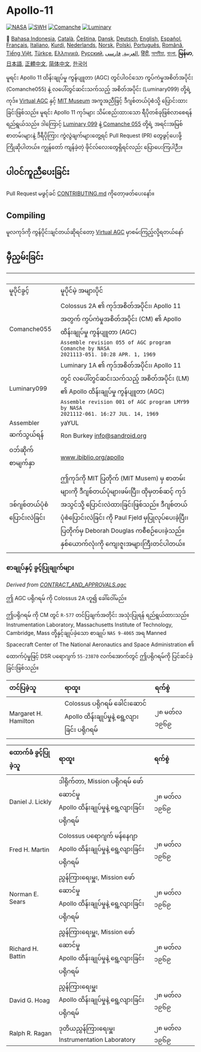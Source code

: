 # Apollo-11

[![NASA][1]][2]
[![SWH]][SWH_URL]
[![Comanche]][ComancheMilestone]
[![Luminary]][LuminaryMilestone]

🎌
[Bahasa Indonesia][ID],
[Català][CA],
[Čeština][CZ],
[Dansk][DA],
[Deutsch][DE],
[English][EN],
[Español][ES],
[Français][FR],
[Italiano][IT],
[Kurdi][KU],
[Nederlands][NL],
[Norsk][NO],
[Polski][PL],
[Português][PT_BR],
[Română][RO],
[Tiếng Việt][VI],
[Türkçe][TR],
[Ελληνικά][GR],
[Русский][RU],
[العربية][AR],
[فارسی][FA],
[हिंदी][HI_IN],
[অসমীয়া][AS_IN],
[বাংলা][BD_BN],
**မြန်မာ**,
[日本語][JA],
[正體中文][ZH_TW],
[简体中文][ZH_CN],
[한국어][KO_KR]

[AR]:README.ar.md
[AS_IN]:README.as_in.md
[BD_BN]:README.bd_bn.md
[CA]:README.ca.md
[CZ]:README.cz.md
[DA]:README.da.md
[DE]:README.de.md
[EN]:README.md
[ES]:README.es.md
[FA]:README.fa.md
[FR]:README.fr.md
[GR]:README.gr.md
[HI_IN]:README.hi_in.md
[ID]:README.id.md
[IT]:README.it.md
[JA]:README.ja.md
[KO_KR]:README.ko_kr.md
[KU]:README.ku.md
[LT]:README.lt.md
[MM]:README.mm.md
[NL]:README.nl.md
[NO]:README.no.md
[PL]:README.pl.md
[PT_BR]:README.pt_br.md
[RO]:README.ro.md
[RU]:README.ru.md
[TR]:README.tr.md
[VI]:README.vi.md
[ZH_CN]:README.zh_cn.md
[ZH_TW]:README.zh_tw.md

မူရင်း Apollo 11​​ ထိန်းချုပ်မှု ကွန်ပျူတာ (AGC) တွင်ပါဝင်သော ကွပ်ကဲမှုအစိတ်အပိုင်း (Comanche055) နဲ့ လပေါ်တွင်ဆင်းသက်သည့် အစိတ်အပိုင်း (Luminary099) တို့ရဲ့ ကုဒ်။ [Virtual AGC][3] နှင့် [MIT Museum][4] အကူအညီဖြင့် ဒီဂျစ်တယ်ပုံစံသို့ ပြောင်းထားခြင်းဖြစ်သည်။​ မူရင်း Apollo 11 ကုဒ်များ သိမ်းစည်းထားသော ရီပိုတစ်ခုဖြစ်လာစေရန်ရည်ရွယ်သည်။ ဒါကြောင့် [Luminary 099][5] နဲ့ [Comanche 055][6] တို့ရဲ့ အရင်းအမြစ်စာတမ်းများနဲ့ ဒီရီပိုကြား ကွဲလွဲချက်များတွေ့ရင် Pull Request (PR) တွေဖွင့်ပေးဖို့ ကြိုဆိုပါတယ်။ ကျွန်တော် ကျန်ခဲ့တဲ့ ဖိုင်လ်လေးတွေရှိရင်လည်း ပြောပေးကြပါဉီး။

## ပါဝင်ကူညီပေးခြင်း

Pull Request မဖွင့်ခင် [CONTRIBUTING.md][7] ကိုတော့ဖတ်ပေးနော်။

## Compiling

မူလကုဒ်ကို ကွန်ပိုင်းချင်တယ်ဆိုရင်တော့ [Virtual AGC][8] မှာစမ်းကြည့်လို့ရတယ်နော်

## မှီညှမ်းခြင်း

&nbsp;              | &nbsp;
:------------------ | :-----
မူပိုင်ခွင့်               | မူပိုင်မဲ့ အများပိုင်
Comanche055         | Colossus 2A ၏ ကုဒ်အစိတ်အပိုင်း၊ Apollo 11 အတွက် ကွပ်ကဲမှုအစိတ်အပိုင်း (CM) ၏ Apollo ထိန်းချုပ်မှု ကွန်ပျူတာ (AGC)<br>`Assemble revision 055 of AGC program Comanche by NASA`<br>`2021113-051. 10:28 APR. 1, 1969`
Luminary099         | Luminary 1A ၏ ကုဒ်အစိတ်အပိုင်း၊ Apollo 11 တွင် လပေါ်တွင်ဆင်းသက်သည့် အစိတ်အပိုင်း (LM) ၏ Apollo ထိန်းချုပ်မှု ကွန်ပျူတာ (AGC)<br>`Assemble revision 001 of AGC program LMY99 by NASA`<br>`2021112-061. 16:27 JUL. 14, 1969`
Assembler           | yaYUL
ဆက်သွယ်ရန်           | Ron Burkey <info@sandroid.org>
ဝဘ်ဆိုက်စာမျက်နှာ       | www.ibiblio.org/apollo
ဒစ်ဂျစ်တယ်ပုံစံပြောင်းလဲခြင်း | ဤကုဒ်ကို MIT ပြတိုက် (MIT Musem) မှ စာတမ်းများကို ဒီဂျစ်တယ်ပုံများဖမ်းပြီး၊ ထိုမှတစ်ဆင့် ကုဒ်အသွင်သို့ ပြောင်းလဲထားခြင်းဖြစ်သည်။ ဒီဂျစ်တယ်ပုံစံပြောင်းလဲခြင်း ကို Paul Fjeld မှပြုလုပ်ပေးခဲ့ပြီး၊ ပြတိုက်မှ Deborah Douglas ကစီစဉ်ပေးခဲ့သည်။ နှစ်ယောက်လုံးကို ကျေးဇူးအများကြီးတင်ပါတယ်။

### စာချုပ်နှင့် ခွင့်ပြုချုက်များ

*Derived from [CONTRACT_AND_APPROVALS.agc]*

ဤ AGC ပရိုဂရမ် ကို Colossus 2A ဟူ၍ ခေါ်ဝေါ်မည်။

ဤပရိုဂရမ် ကို CM တွင် `R-577` တင်ပြချက်အတိုင်း အသုံးပြုရန် ရည်ရွယ်ထားသည်။ Instrumentation Laboratory, Massachusetts Institute of Technology, Cambridge, Mass တို့နှင့်ချုပ်ခဲ့သော စာချုပ်  `NAS 9-4065` အရ Manned Spacecraft Center of The National Aeronautics and Space Administration ၏ ထောက်ပံ့မှုဖြင့် DSR ပရောဂျက် `55-23870` လက်အောက်တွင် ဤပရိုဂရမ်ကို  ပြင်ဆင်ခဲ့ခြင်းဖြစ်သည်။

တင်ပြခဲ့သူ              | ရာထူး | ရက်စွဲ
:------------------- | :--- | :---
Margaret H. Hamilton | Colossus ပရိုဂရမ် ခေါင်းဆောင် <br>Apollo ထိန်းချုပ်မှုနဲ့ ရွေ့လျားခြင်း ပရိုဂရမ် | ၂၈ မတ်လ ၁၉၆၉

ထောက်ခံ ခွင့်ပြုခဲ့သူ     | ရာထူး | ရက်စွဲ
:---------------- | :--- | :---
Daniel J. Lickly  | ဒါရိုက်တာ, Mission ပရိုဂရမ် ဖော်ဆောင်မှု<br>Apollo ထိန်းချုပ်မှုနဲ့ ရွေ့လျားခြင်း ပရိုဂရမ် | ၂၈ မတ်လ ၁၉၆၉
Fred H. Martin    | Colossus ပရောဂျက် မန်နေဂျာ<br>Apollo ထိန်းချုပ်မှုနဲ့ ရွေ့လျားခြင်း ပရိုဂရမ် | ၂၈ မတ်လ ၁၉၆၉
Norman E. Sears   | ညွှန်ကြားရေးမှူး, Mission ဖော်ဆောင်မှု<br>Apollo ထိန်းချုပ်မှုနဲ့ ရွေ့လျားခြင်း ပရိုဂရမ် | ၂၈ မတ်လ ၁၉၆၉
Richard H. Battin | ညွှန်ကြားရေးမှူး, Mission ဖော်ဆောင်မှု<br>Apollo ထိန်းချုပ်မှုနဲ့ ရွေ့လျားခြင်း ပရိုဂရမ် | ၂၈ မတ်လ ၁၉၆၉
David G. Hoag     | ညွှန်ကြားရေးမှူး<br>Apollo ထိန်းချုပ်မှုနဲ့ ရွေ့လျားခြင်း ပရိုဂရမ် | ၂၈ မတ်လ ၁၉၆၉
Ralph R. Ragan    | ဒုတိယညွှန်ကြားရေးမှူး<br>Instrumentation Laboratory | ၂၈ မတ်လ ၁၉၆၉

[CONTRACT_AND_APPROVALS.agc]:https://github.com/chrislgarry/Apollo-11/blob/master/Comanche055/CONTRACT_AND_APPROVALS.agc
[1]:https://flat.badgen.net/badge/NASA/Mission%20Overview/0B3D91
[2]:https://www.nasa.gov/mission_pages/apollo/missions/apollo11.html
[3]:http://www.ibiblio.org/apollo/
[4]:http://web.mit.edu/museum/
[5]:http://www.ibiblio.org/apollo/ScansForConversion/Luminary099/
[6]:http://www.ibiblio.org/apollo/ScansForConversion/Comanche055/
[7]:https://github.com/chrislgarry/Apollo-11/blob/master/CONTRIBUTING.md
[8]:https://github.com/rburkey2005/virtualagc
[SWH]:https://flat.badgen.net/badge/Software%20Heritage/Archive/0B3D91
[SWH_URL]:https://archive.softwareheritage.org/browse/origin/https://github.com/chrislgarry/Apollo-11/
[Comanche]:https://flat.badgen.net/github/milestones/chrislgarry/Apollo-11/1
[ComancheMilestone]:https://github.com/chrislgarry/Apollo-11/milestone/1
[Luminary]:https://flat.badgen.net/github/milestones/chrislgarry/Apollo-11/2
[LuminaryMilestone]:https://github.com/chrislgarry/Apollo-11/milestone/2
